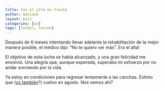 ```yaml
---
title: Con el alta en frente
author: matiasb
layout: post
categories: [es]
tags: [futbol, lesion]
---
```

Después de 6 meses intentando llevar adelante la rehabilitación de la mejor manera posible, el médico dijo: &#8220;No te quiero ver más&#8221;. Era el alta!

El objetivo de esta lucha se había alcanzado, y una gran felicidad me envolvió. Una alegría que, aunque esperada, superaba mi esfuerzo por no andar sonriendo por la vida.

Ya estoy en condiciones para regresar lentamente a las canchas. Estimo que (<a title="el Ega" href="http://el-ega.com.ar" target="_blank">yo también</a>?) vuelvo en agosto. Nos vemos ahí?